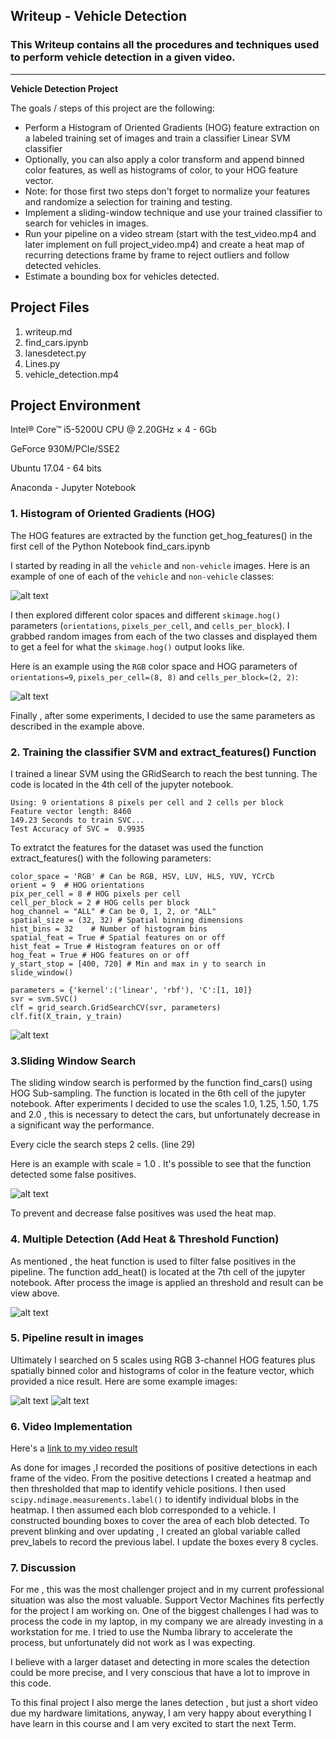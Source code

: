 ## Writeup - Vehicle Detection
### This Writeup contains all the procedures and techniques used to perform vehicle detection in a given video.

---

**Vehicle Detection Project**

The goals / steps of this project are the following:

* Perform a Histogram of Oriented Gradients (HOG) feature extraction on a labeled training set of images and train a classifier Linear SVM classifier
* Optionally, you can also apply a color transform and append binned color features, as well as histograms of color, to your HOG feature vector. 
* Note: for those first two steps don't forget to normalize your features and randomize a selection for training and testing.
* Implement a sliding-window technique and use your trained classifier to search for vehicles in images.
* Run your pipeline on a video stream (start with the test_video.mp4 and later implement on full project_video.mp4) and create a heat map of recurring detections frame by frame to reject outliers and follow detected vehicles.
* Estimate a bounding box for vehicles detected.

[//]: # (Image References)
[image1]: ./output_images/car_and_notcar.png
[image2]: ./output_images/HOG_car_image.png
[image3]: ./output_images/normalized_features.png
[image4]: ./output_images/find_cars.png
[image5]: ./output_images/heat_image.png
[image6]: ./output_images/pipeline_result_1.png
[image7]: ./output_images/pipeline_result_2.png
[video1]: ./vehicle_detection.mp4

## Project Files

1. writeup.md
2. find_cars.ipynb
3. lanesdetect.py
4. Lines.py
5. vehicle_detection.mp4

## Project Environment 

Intel® Core™ i5-5200U CPU @ 2.20GHz × 4 - 6Gb

GeForce 930M/PCIe/SSE2

Ubuntu 17.04 - 64 bits

Anaconda - Jupyter Notebook



### 1. Histogram of Oriented Gradients (HOG)

The HOG features are extracted by the function get_hog_features() in the first cell of the Python Notebook find_cars.ipynb

I started by reading in all the `vehicle` and `non-vehicle` images.  Here is an example of one of each of the `vehicle` and `non-vehicle` classes:

![alt text][image1]

I then explored different color spaces and different `skimage.hog()` parameters (`orientations`, `pixels_per_cell`, and `cells_per_block`).  I grabbed random images from each of the two classes and displayed them to get a feel for what the `skimage.hog()` output looks like.

Here is an example using the `RGB` color space and HOG parameters of `orientations=9`, `pixels_per_cell=(8, 8)` and `cells_per_block=(2, 2)`:


![alt text][image2]

Finally , after some experiments, I decided to use the same parameters as described in the example above.


### 2. Training the classifier SVM and extract_features() Function

I trained a linear SVM using the GRidSearch to reach the best tunning. The code is located in the 4th cell of the jupyter notebook. 

    Using: 9 orientations 8 pixels per cell and 2 cells per block
    Feature vector length: 8460
    149.23 Seconds to train SVC...
    Test Accuracy of SVC =  0.9935

To extratct the features for the dataset was used the function extract_features() with the following parameters:

    color_space = 'RGB' # Can be RGB, HSV, LUV, HLS, YUV, YCrCb
    orient = 9  # HOG orientations
    pix_per_cell = 8 # HOG pixels per cell
    cell_per_block = 2 # HOG cells per block
    hog_channel = "ALL" # Can be 0, 1, 2, or "ALL"
    spatial_size = (32, 32) # Spatial binning dimensions
    hist_bins = 32    # Number of histogram bins
    spatial_feat = True # Spatial features on or off
    hist_feat = True # Histogram features on or off
    hog_feat = True # HOG features on or off
    y_start_stop = [400, 720] # Min and max in y to search in slide_window()

    parameters = {'kernel':('linear', 'rbf'), 'C':[1, 10]}
    svr = svm.SVC()
    clf = grid_search.GridSearchCV(svr, parameters)
    clf.fit(X_train, y_train)
    
        
![alt text][image3]



### 3.Sliding Window Search

The sliding window search is performed by the function find_cars() using HOG Sub-sampling. The function is located in the 6th cell of the jupyter notebook.
After experiments I decided to use the scales 1.0, 1.25, 1.50, 1.75 and 2.0 , this is necessary to detect the cars, but unfortunately decrease in a significant way the performance.

Every cicle the search steps 2 cells. (line 29)

Here is an example with scale = 1.0 . It's possible to see that the function detected some false positives.

![alt text][image4]

To prevent and decrease false positives was used the heat map. 

### 4. Multiple Detection (Add Heat & Threshold Function)

As mentioned , the heat function is used to filter false positives in the pipeline. The function add_heat() is located at the 7th cell of the jupyter notebook. After process the image is applied an threshold and result can be view above.


![alt text][image5]


### 5. Pipeline result in images 

Ultimately I searched on 5 scales using RGB 3-channel HOG features plus spatially binned color and histograms of color in the feature vector, which provided a nice result.  Here are some example images:



![alt text][image6]
![alt text][image7]


### 6. Video Implementation


Here's a [link to my video result](./project_video.mp4)


As done for images ,I recorded the positions of positive detections in each frame of the video.  From the positive detections I created a heatmap and then thresholded that map to identify vehicle positions.  I then used `scipy.ndimage.measurements.label()` to identify individual blobs in the heatmap.  I then assumed each blob corresponded to a vehicle.  I constructed bounding boxes to cover the area of each blob detected.  To prevent blinking and over updating  , I created an global variable called prev_labels to record the previous label. I update the boxes every 8 cycles. 





### 7. Discussion

For me , this was the most challenger project and in my current professional situation was also the most valuable. Support Vector Machines fits perfectly for the project I am working on. One of the biggest challenges I had was to process the code in my laptop, in my company we are already investing in a workstation for me. I tried to use the Numba library to accelerate the process, but unfortunately did not work as I was expecting. 

I believe with a larger dataset and detecting in more scales the detection could be more precise, and I very conscious that have a lot to improve in this code. 

To this final project I also merge the lanes detection , but just a short video due my hardware limitations, anyway, I am very happy about everything I have learn in this course and I am very excited to start the next Term.






